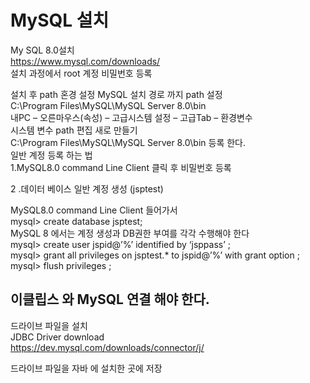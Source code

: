 # MySQL 설치 

My SQL 8.0설치   
<https://www.mysql.com/downloads/>  
설치 과정에서 root 계정 비밀번호 등록 

설치 후 path 혼경 설정 
MySQL 설치 경로 까지 path 설정  
C:\Program Files\MySQL\MySQL Server 8.0\bin   
내PC – 오른마우스(속성) – 고급시스템 설정 – 고급Tab – 환경변수  
시스템 변수 path 편집 새로 만들기   
C:\Program Files\MySQL\MySQL Server 8.0\bin 등록 한다.   
일반 계정 등록  하는 법   
 1.MySQL8.0 command Line Client 클릭 후 비밀번호 등록   
 
 2 .데이터 베이스 일반 계정 생성 (jsptest)    

MySQL8.0 command Line Client 들어가서   
mysql> create database jsptest;      
MySQL 8 에서는 계정 생성과 DB권한 부여를 각각 수행해야 한다  
mysql> create user jspid@’%’ identified by ‘jsppass’ ;    
mysql> grant all privileges on jsptest.* to jspid@’%’ with grant   option ;     
mysql> flush privileges ;   

## 이클립스 와 MySQL  연결 해야 한다. 
드라이브 파일을 설치   
JDBC Driver download  
<https://dev.mysql.com/downloads/connector/j/>
 
드라이브 파일을 자바 에 설치한 곳에 저장


